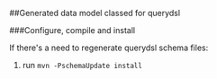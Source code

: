 ##Generated data model classed for querydsl

###Configure, compile and install
 
If there's a need to regenerate querydsl schema files:
    
1) run `mvn -PschemaUpdate install`
     
     